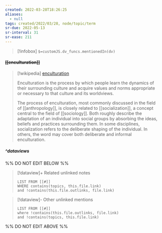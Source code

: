 ```yaml
---
created: 2022-03-28T18:26:25 
aliases:
  - null
tags: created/2022/03/28, node/topic/term
sr-due: 2022-05-13
sr-interval: 31
sr-ease: 211
---
```

> [!infobox]
`$=customJS.dv_funcs.mentionedIn(dv)`

#### <s class="topic-title">[[enculturation]]</s>

> [!wikipedia] [enculturation](https://en.wikipedia.org/wiki/Enculturation)
> 
> Enculturation is the process by which people learn the dynamics of their surrounding culture and acquire values and norms appropriate or necessary to that culture and its worldviews. 
> 
> The process of enculturation, most commonly discussed in the field of [[anthropology]], is closely related to [[socialization]], a concept central to the field of [[sociology]]. Both roughly describe the adaptation of an individual into social groups by absorbing the ideas, beliefs and practices surrounding them. 
> In some disciplines, socialization refers to the deliberate shaping of the individual. In others, the word may cover both deliberate and informal enculturation.
> 


##### ^dataviews

%% DO NOT EDIT BELOW %%
> [!dataview]+ Related unlinked notes
> ```dataview
> LIST FROM [[#]]
> WHERE contains(topics, this.file.link)
> and !contains(this.file.outlinks, file.link)
> ```
 
> [!dataview]- Other unlinked mentions
> ```dataview
> LIST FROM [[#]]
> where !contains(this.file.outlinks, file.link)
> and !contains(topics, this.file.link)
> ```

%% DO NOT EDIT ABOVE %%
